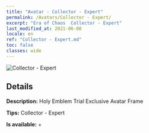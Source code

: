 ```yaml
---
title: "Avatar - Collector - Expert"
permalink: /Avatars/Collector - Expert/
excerpt: "Era of Chaos  Collector - Expert"
last_modified_at: 2021-06-08
locale: en
ref: "Collector - Expert.md"
toc: false
classes: wide
---
```

 ![Collector - Expert](/images/a/avatarFrame_59.png)

## Details

 **Description:** Holy Emblem Trial Exclusive Avatar Frame 

 **Tips:** Collector - Expert 

 **Is available:**  + 

